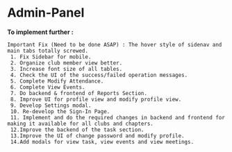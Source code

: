 # Admin-Panel

<b>To implement further :</b> 
    
    Important Fix (Need to be done ASAP) : The hover style of sidenav and main tabs totally screwed.
     1. Fix Sidebar for mobile.
     2. Organize club member view better.
     3. Increase font size of all tables.
     4. Check the UI of the success/failed operation messages.
     5. Complete Modify Attendance.
     6. Complete View Events.
     7. Do backend & frontend of Reports Section.
     8. Improve UI for profile view and modify profile view.
     9. Develop Settings modal.
     10. Re-develop the Sign-In Page.
     11. Implement and do the required changes in backend and frontend for making it available for all clubs and chapters. 
     12.Improve the backend of the task section. 
     13.Improve the UI of change password and modify profile. 
     14.Add modals for view task, view events and view meetings. 
